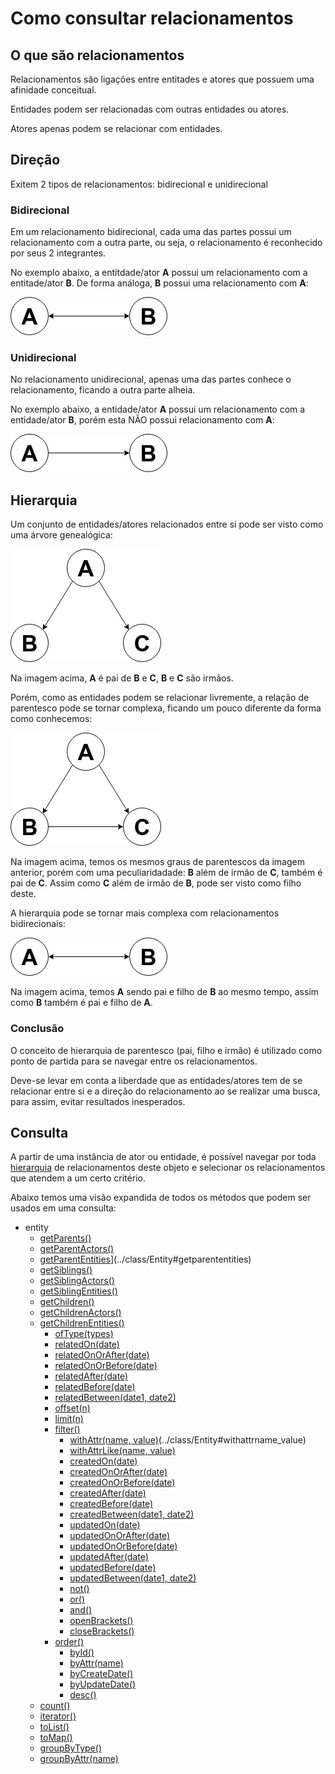 # Como consultar relacionamentos

## O que são relacionamentos

Relacionamentos são ligações entre entitades e atores que possuem uma afinidade conceitual.

Entidades podem ser relacionadas com outras entidades ou atores.

Atores apenas podem se relacionar com entidades.

## Direção
Exitem 2 tipos de relacionamentos: bidirecional e unidirecional

### Bidirecional
Em um relacionamento bidirecional, cada uma das partes possui um relacionamento com a outra parte, ou seja, o relacionamento é reconhecido por seus 2 integrantes.

No exemplo abaixo, a entitdade/ator **A** possui um relacionamento com a entitade/ator **B**. De forma análoga, **B** possui uma relacionamento com **A**:

![Imagem 1](../image/rel1.png)

### Unidirecional
No relacionamento unidirecional, apenas uma das partes conhece o relacionamento, ficando a outra parte alheia.

No exemplo abaixo, a entidade/ator **A** possui um relacionamento com a entidade/ator **B**, porém esta NÃO possui relacionamento com **A**:

![Imagem 2](../image/rel2.png)

## Hierarquia
Um conjunto de entidades/atores relacionados entre si pode ser visto como uma árvore genealógica:

![Imagem 3](../image/rel3.png)

Na imagem acima, **A** é pai de **B** e **C**, **B** e **C** são irmãos.

Porém, como as entidades podem se relacionar livremente, a relação de parentesco pode se tornar complexa, ficando um pouco diferente da forma como conhecemos:

![Imagem 4](../image/rel4.png)

Na imagem acima, temos os mesmos graus de parentescos da imagem anterior, porém com uma peculiaridadade: **B** além de irmão de **C**, também é pai de **C**. Assim como **C** além de irmão de **B**, pode ser visto como filho deste.

A hierarquia pode se tornar mais complexa com relacionamentos bidirecionais:

![Imagem 1](../image/rel1.png)

Na imagem acima, temos **A** sendo pai e filho de **B** ao mesmo tempo, assim como **B** também é pai e filho de **A**.

### Conclusão
O conceito de hierarquia de parentesco (pai, filho e irmão) é utilizado como ponto de partida para se navegar entre os relacionamentos.

Deve-se levar em conta a liberdade que as entidades/atores tem de se relacionar entre si e a direção do relacionamento ao se realizar uma busca, para assim, evitar resultados inesperados.

## Consulta
A partir de uma instância de ator ou entidade, é possível navegar por toda [hierarquia](#hierarquia) de relacionamentos deste objeto e selecionar os relacionamentos que atendem a um certo critério.

Abaixo temos uma visão expandida de todos os métodos que podem ser usados em uma consulta:

* entity
  * [getParents()](../class/Entity#getparents)
  * [getParentActors()](../class/Entity#getparentactors)
  * [getParentEntities]()](../class/Entity#getparententities)
  * [getSiblings()](../class/Entity#getsiblings)
  * [getSiblingActors()](../class/Entity#getsiblingactors)
  * [getSiblingEntities()](../class/Entity#getsiblingentities)
  * [getChildren()](../class/Entity#getchildren)
  * [getChildrenActors()](../class/Entity#getchildrenactors)
  * [getChildrenEntities()](../class/Entity#getchildrenentities)
    * [ofType(types)](../class/Entity#oftype)
    * [relatedOn(date)](../class/Entity#relatedon)
    * [relatedOnOrAfter(date)](../class/Entity#relatedonorafterdate)
    * [relatedOnOrBefore(date)](../class/Entity#relatedonorbeforedate)
    * [relatedAfter(date)](../class/Entity#relatedafterdate)
    * [relatedBefore(date)](../class/Entity#relatedbeforedate)
    * [relatedBetween(date1, date2)](../class/Entity#relatedbetweendate1_date2)
    * [offset(n)](../class/Entity#offsetn)
    * [limit(n)](../class/Entity#limitn)
    * [filter()](../class/Entity#filter)
      * [withAttr(name, value)](../class/Entity#)(../class/Entity#withattrname_value)
      * [withAttrLike(name, value)](../class/Entity#withattrlikename_value)
      * [createdOn(date)](../class/Entity#createdondate)
      * [createdOnOrAfter(date)](../class/Entity#createdonorafterdate)
      * [createdOnOrBefore(date)](../class/Entity#createdonorbeforedate)
      * [createdAfter(date)](../class/Entity#createdafterdate)
      * [createdBefore(date)](../class/Entity#createdbeforedate)
      * [createdBetween(date1, date2)](../class/Entity#createdbetweendate1_date2)
      * [updatedOn(date)](../class/Entity#updatedondate)
      * [updatedOnOrAfter(date)](../class/Entity#updatedonorafterdate)
      * [updatedOnOrBefore(date)](../class/Entity#updatedonorbeforedate)
      * [updatedAfter(date)](../class/Entity#updatedafterdate)
      * [updatedBefore(date)](../class/Entity#updatedbeforedate)
      * [updatedBetween(date1, date2)](../class/Entity#updatedbetweendate1_date2)
      * [not()](../class/Entity#not)
      * [or()](../class/Entity#or)
      * [and()](../class/Entity#and)
      * [openBrackets()](../class/Entity#openbrackets)
      * [closeBrackets()](../class/Entity#closebrackets)
    * [order()](../class/Entity#order)
      * [byId()](../class/Entity#byid)
      * [byAttr(name)](../class/Entity#byattrname)
      * [byCreateDate()](../class/Entity#bycreatedate)
      * [byUpdateDate()](../class/Entity#byupdatedate)
      * [desc()](../class/Entity#desc)
  * [count()](../class/Entity#count)
  * [iterator()](../class/Entity#iterator)
  * [toList()](../class/Entity#tolist)
  * [toMap()](../class/Entity#tomap)
  * [groupByType()](../class/Entity#groupbytype)
  * [groupByAttr(name)](../class/Entity#groupbyattrname)
  
